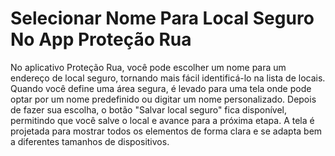 # Selecionar Nome Para Local Seguro No App Proteção Rua

No aplicativo Proteção Rua, você pode escolher um nome para um endereço de local seguro, tornando mais fácil identificá-lo na lista de locais. Quando você define uma área segura, é levado para uma tela onde pode optar por um nome predefinido ou digitar um nome personalizado. Depois de fazer sua escolha, o botão "Salvar local seguro" fica disponível, permitindo que você salve o local e avance para a próxima etapa. A tela é projetada para mostrar todos os elementos de forma clara e se adapta bem a diferentes tamanhos de dispositivos.
